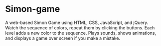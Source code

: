 # Simon-game
A web-based Simon Game using HTML, CSS, JavaScript, and jQuery. Watch the sequence of colors, repeat them by clicking the buttons. Each level adds a new color to the sequence. Plays sounds, shows animations, and displays a game over screen if you make a mistake.
